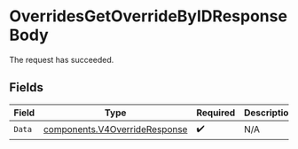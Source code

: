 # OverridesGetOverrideByIDResponseBody

The request has succeeded.


## Fields

| Field                                                                          | Type                                                                           | Required                                                                       | Description                                                                    |
| ------------------------------------------------------------------------------ | ------------------------------------------------------------------------------ | ------------------------------------------------------------------------------ | ------------------------------------------------------------------------------ |
| `Data`                                                                         | [components.V4OverrideResponse](../../models/components/v4overrideresponse.md) | :heavy_check_mark:                                                             | N/A                                                                            |